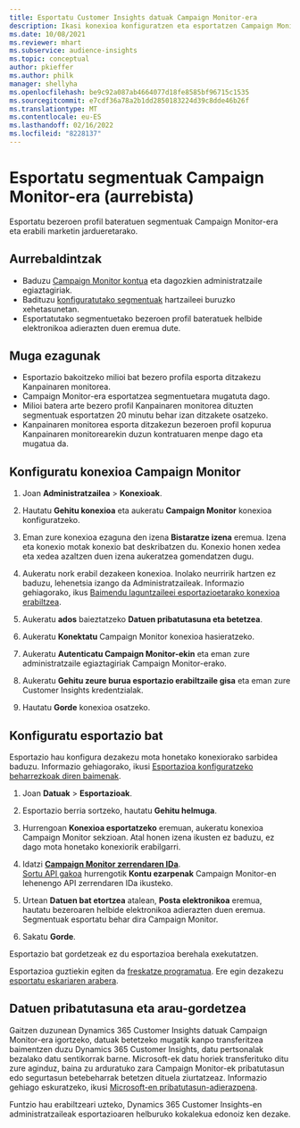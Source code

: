```yaml
---
title: Esportatu Customer Insights datuak Campaign Monitor-era
description: Ikasi konexioa konfiguratzen eta esportatzen Campaign Monitor.
ms.date: 10/08/2021
ms.reviewer: mhart
ms.subservice: audience-insights
ms.topic: conceptual
author: pkieffer
ms.author: philk
manager: shellyha
ms.openlocfilehash: be9c92a087ab4664077d18fe8585bf96715c1535
ms.sourcegitcommit: e7cdf36a78a2b1dd2850183224d39c8dde46b26f
ms.translationtype: MT
ms.contentlocale: eu-ES
ms.lasthandoff: 02/16/2022
ms.locfileid: "8228137"
---
```

# <a name="export-segments-to-campaign-monitor-preview"></a>Esportatu segmentuak Campaign Monitor-era (aurrebista)

Esportatu bezeroen profil bateratuen segmentuak Campaign Monitor-era eta erabili marketin jardueretarako.

## <a name="prerequisites"></a>Aurrebaldintzak

-   Baduzu [Campaign Monitor kontua](https://www.campaignmonitor.com/) eta dagozkien administratzaile egiaztagiriak.
-   Badituzu [konfiguratutako segmentuak](segments.md) hartzaileei buruzko xehetasunetan.
-   Esportatutako segmentuetako bezeroen profil bateratuek helbide elektronikoa adierazten duen eremua dute.

## <a name="known-limitations"></a>Muga ezagunak

- Esportazio bakoitzeko milioi bat bezero profila esporta ditzakezu Kanpainaren monitorea.
- Campaign Monitor-era esportatzea segmentuetara mugatuta dago.
- Milioi batera arte bezero profil Kanpainaren monitorea dituzten segmentuak esportatzen 20 minutu behar izan ditzakete osatzeko. 
- Kanpainaren monitorea esporta ditzakezun bezeroen profil kopurua Kanpainaren monitorearekin duzun kontratuaren menpe dago eta mugatua da.

## <a name="set-up-connection-to-campaign-monitor"></a>Konfiguratu konexioa Campaign Monitor

1. Joan **Administratzailea** > **Konexioak**.

1. Hautatu **Gehitu konexioa** eta aukeratu **Campaign Monitor** konexioa konfiguratzeko.

1. Eman zure konexioa ezaguna den izena **Bistaratze izena** eremua. Izena eta konexio motak konexio bat deskribatzen du. Konexio honen xedea eta xedea azaltzen duen izena aukeratzea gomendatzen dugu.

1. Aukeratu nork erabil dezakeen konexioa. Inolako neurririk hartzen ez baduzu, lehenetsia izango da Administratzaileak. Informazio gehiagorako, ikus [Baimendu laguntzaileei esportazioetarako konexioa erabiltzea](connections.md#allow-contributors-to-use-a-connection-for-exports).

1. Aukeratu **ados** baieztatzeko **Datuen pribatutasuna eta betetzea**.

1. Aukeratu **Konektatu** Campaign Monitor konexioa hasieratzeko.

1. Aukeratu **Autenticatu Campaign Monitor-ekin** eta eman zure administratzaile egiaztagiriak Campaign Monitor-erako.

1. Aukeratu **Gehitu zeure burua esportazio erabiltzaile gisa** eta eman zure Customer Insights kredentzialak.

1. Hautatu **Gorde** konexioa osatzeko.

## <a name="configure-an-export"></a>Konfiguratu esportazio bat

Esportazio hau konfigura dezakezu mota honetako konexiorako sarbidea baduzu. Informazio gehiagorako, ikusi [Esportazioa konfiguratzeko beharrezkoak diren baimenak](export-destinations.md#set-up-a-new-export).

1. Joan **Datuak** > **Esportazioak**.

1. Esportazio berria sortzeko, hautatu **Gehitu helmuga**.

1. Hurrengoan **Konexioa esportatzeko** eremuan, aukeratu konexioa Campaign Monitor sekzioan. Atal honen izena ikusten ez baduzu, ez dago mota honetako konexiorik erabilgarri.

1. Idatzi [**Campaign Monitor zerrendaren IDa**](https://www.campaignmonitor.com/api/getting-started/#your-list-id).    
   [Sortu API gakoa](https://www.campaignmonitor.com/api/getting-started/) hurrengotik **Kontu ezarpenak** Campaign Monitor-en lehenengo API zerrendaren IDa ikusteko.  

1. Urtean **Datuen bat etortzea** atalean, **Posta elektronikoa** eremua, hautatu bezeroaren helbide elektronikoa adierazten duen eremua. Segmentuak esportatu behar dira Campaign Monitor.

1. Sakatu **Gorde**.

Esportazio bat gordetzeak ez du esportazioa berehala exekutatzen.

Esportazioa guztiekin egiten da [freskatze programatua](system.md#schedule-tab). Ere egin dezakezu [esportatu eskariaren arabera](export-destinations.md#run-exports-on-demand). 


## <a name="data-privacy-and-compliance"></a>Datuen pribatutasuna eta arau-gordetzea

Gaitzen duzunean Dynamics 365 Customer Insights datuak Campaign Monitor-era igortzeko, datuak betetzeko mugatik kanpo transferitzea baimentzen duzu Dynamics 365 Customer Insights, datu pertsonalak bezalako datu sentikorrak barne. Microsoft-ek datu horiek transferituko ditu zure aginduz, baina zu arduratuko zara Campaign Monitor-ek pribatutasun edo segurtasun betebeharrak betetzen dituela ziurtatzeaz. Informazio gehiago eskuratzeko, ikusi [Microsoft-en pribatutasun-adierazpena](https://go.microsoft.com/fwlink/?linkid=396732).

Funtzio hau erabiltzeari uzteko, Dynamics 365 Customer Insights-en administratzaileak esportazioaren helburuko kokalekua edonoiz ken dezake.
